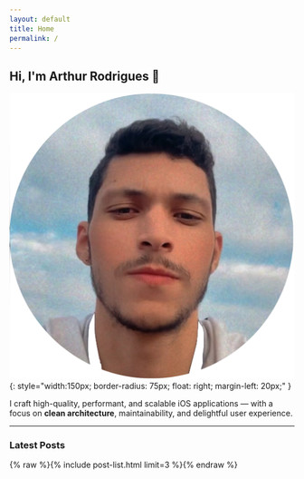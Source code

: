 ```yaml
---
layout: default
title: Home
permalink: /
---
```


## Hi, I'm **Arthur Rodrigues** 👋

![Photo of Arthur Rodrigues](/assets/images/profile.png){: style="width:150px; border-radius: 75px; float: right; margin-left: 20px;" }

I craft high-quality, performant, and scalable iOS applications — with a focus on **clean architecture**, maintainability, and delightful user experience.

---

### Latest Posts

{% raw %}{% include post-list.html limit=3 %}{% endraw %}
